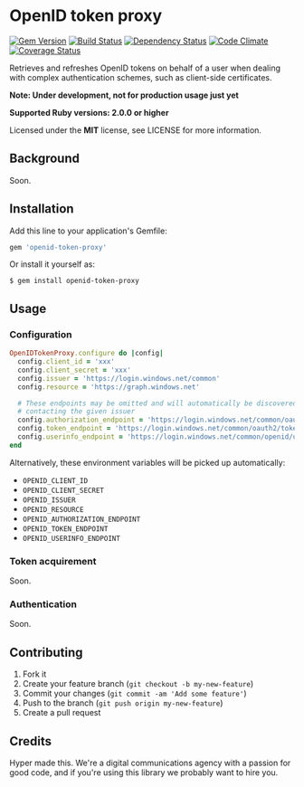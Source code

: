 # OpenID token proxy

[![Gem Version](https://img.shields.io/gem/v/openid-token-proxy.svg?style=flat)](https://rubygems.org/gems/openid-token-proxy)
[![Build Status](https://img.shields.io/travis/hyperoslo/openid-token-proxy.svg?style=flat)](https://travis-ci.org/hyperoslo/openid-token-proxy)
[![Dependency Status](https://img.shields.io/gemnasium/hyperoslo/openid-token-proxy.svg?style=flat)](https://gemnasium.com/hyperoslo/openid-token-proxy)
[![Code Climate](https://img.shields.io/codeclimate/github/hyperoslo/openid-token-proxy.svg?style=flat)](https://codeclimate.com/github/hyperoslo/openid-token-proxy)
[![Coverage Status](https://img.shields.io/coveralls/hyperoslo/openid-token-proxy.svg?style=flat)](https://coveralls.io/r/hyperoslo/openid-token-proxy)

Retrieves and refreshes OpenID tokens on behalf of a user when dealing with complex
authentication schemes, such as client-side certificates.

**Note: Under development, not for production usage just yet**

**Supported Ruby versions: 2.0.0 or higher**

Licensed under the **MIT** license, see LICENSE for more information.


## Background

Soon.


## Installation

Add this line to your application's Gemfile:

```ruby
gem 'openid-token-proxy'
```

Or install it yourself as:

    $ gem install openid-token-proxy


## Usage

### Configuration

```ruby
OpenIDTokenProxy.configure do |config|
  config.client_id = 'xxx'
  config.client_secret = 'xxx'
  config.issuer = 'https://login.windows.net/common'
  config.resource = 'https://graph.windows.net'

  # These endpoints may be omitted and will automatically be discovered by
  # contacting the given issuer
  config.authorization_endpoint = 'https://login.windows.net/common/oauth2/authorize'
  config.token_endpoint = 'https://login.windows.net/common/oauth2/token'
  config.userinfo_endpoint = 'https://login.windows.net/common/openid/userinfo'
end
```

Alternatively, these environment variables will be picked up automatically:

- `OPENID_CLIENT_ID`
- `OPENID_CLIENT_SECRET`
- `OPENID_ISSUER`
- `OPENID_RESOURCE`
- `OPENID_AUTHORIZATION_ENDPOINT`
- `OPENID_TOKEN_ENDPOINT`
- `OPENID_USERINFO_ENDPOINT`


### Token acquirement

Soon.


### Authentication

Soon.


## Contributing

1. Fork it
2. Create your feature branch (`git checkout -b my-new-feature`)
3. Commit your changes (`git commit -am 'Add some feature'`)
4. Push to the branch (`git push origin my-new-feature`)
5. Create a pull request


## Credits

Hyper made this. We're a digital communications agency with a passion for good code,
and if you're using this library we probably want to hire you.
